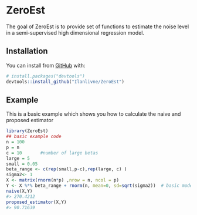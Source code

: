 
<!-- README.md is generated from README.Rmd. Please edit that file -->

# ZeroEst

<!-- badges: start -->
<!-- badges: end -->

The goal of ZeroEst is to provide set of functions to estimate the noise level in a semi-supervised high dimensional regression model.

## Installation

<!-- You can install the released version of ZeroEst from
[CRAN](https://CRAN.R-project.org) with: 

``` r
install.packages("ZeroEst")
```-->

You can install from  [GitHub](https://github.com/) with:

``` r
# install.packages("devtools")
devtools::install_github("Ilanlivne/ZeroEst")
```

## Example

This is a basic example which shows you how to calculate the naive and proposed estimator

``` r
library(ZeroEst)
## basic example code
n = 100
p = n
c = 10       #number of large betas
large = 5
small = 0.05
beta_range <- c(rep(small,p-c),rep(large, c) )
sigma2<- 1
X <- matrix(rnorm(n*p) ,nrow = n, ncol = p)
Y <- X %*% beta_range + rnorm(n, mean=0, sd=sqrt(sigma2))  # basic model
naive(X,Y)
#> 270.4212
proposed_estimator(X,Y)
#> 90.71639
```
<!--
What is special about using `README.Rmd` instead of just `README.md`?
You can include R chunks like so:

``` r
naive(X,Y)
#> 270.4212
 proposed_estimator(X,Y)
#> 90.71639
```
-->
<!--
You’ll still need to render `README.Rmd` regularly, to keep `README.md`
up-to-date. `devtools::build_readme()` is handy for this. You could also
use GitHub Actions to re-render `README.Rmd` every time you push. An
example workflow can be found here:
<https://github.com/r-lib/actions/tree/master/examples>.

You can also embed plots, for example:

<img src="man/figures/README-pressure-1.png" width="100%" />

In that case, don’t forget to commit and push the resulting figure
files, so they display on GitHub and CRAN.
-->
